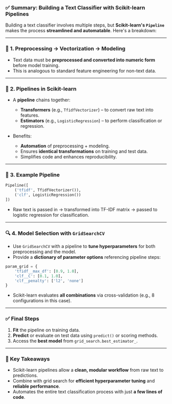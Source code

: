 ### ✅ Summary: Building a Text Classifier with Scikit-learn Pipelines

Building a text classifier involves multiple steps, but **Scikit-learn's `Pipeline`** makes the process **streamlined and automatable**. Here's a breakdown:

---

### 🔧 **1. Preprocessing → Vectorization → Modeling**

* Text data must be **preprocessed and converted into numeric form** before model training.
* This is analogous to standard feature engineering for non-text data.

---

### 🔄 **2. Pipelines in Scikit-learn**

* A **pipeline** chains together:

  * **Transformers** (e.g., `TfidfVectorizer`) – to convert raw text into features.
  * **Estimators** (e.g., `LogisticRegression`) – to perform classification or regression.
* Benefits:

  * **Automation** of preprocessing + modeling.
  * Ensures **identical transformations** on training and test data.
  * Simplifies code and enhances reproducibility.

---

### 🧪 **3. Example Pipeline**

```python
Pipeline([
    ('tfidf', TfidfVectorizer()),
    ('clf', LogisticRegression())
])
```

* Raw text is passed in → transformed into TF-IDF matrix → passed to logistic regression for classification.

---

### 🔍 **4. Model Selection with `GridSearchCV`**

* Use `GridSearchCV` with a pipeline to **tune hyperparameters** for both preprocessing and the model.
* Provide a **dictionary of parameter options** referencing pipeline steps:

```python
param_grid = {
    'tfidf__max_df': [0.9, 1.0],
    'clf__C': [0.1, 1.0],
    'clf__penalty': ['l2', 'none']
}
```

* Scikit-learn evaluates **all combinations** via cross-validation (e.g., 8 configurations in this case).

---

### ✅ **Final Steps**

1. **Fit** the pipeline on training data.
2. **Predict** or evaluate on test data using `predict()` or scoring methods.
3. Access the **best model** from `grid_search.best_estimator_`.

---

### 📌 Key Takeaways

* Scikit-learn pipelines allow a **clean, modular workflow** from raw text to predictions.
* Combine with grid search for **efficient hyperparameter tuning** and **reliable performance**.
* Automates the entire text classification process with just **a few lines of code**.
